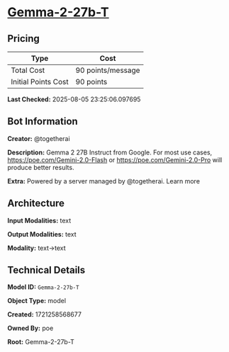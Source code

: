 # [Gemma-2-27b-T](https://poe.com/Gemma-2-27b-T)

## Pricing

| Type | Cost |
|------|------|
| Total Cost | 90 points/message |
| Initial Points Cost | 90 points |

**Last Checked:** 2025-08-05 23:25:06.097695


## Bot Information

**Creator:** @togetherai

**Description:** Gemma 2 27B Instruct from Google. For most use cases, https://poe.com/Gemini-2.0-Flash or https://poe.com/Gemini-2.0-Pro will produce better results.

**Extra:** Powered by a server managed by @togetherai. Learn more


## Architecture

**Input Modalities:** text

**Output Modalities:** text

**Modality:** text->text


## Technical Details

**Model ID:** `Gemma-2-27b-T`

**Object Type:** model

**Created:** 1721258568677

**Owned By:** poe

**Root:** Gemma-2-27b-T
